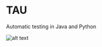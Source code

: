 # TAU
Automatic testing in Java and Python

![alt text](https://api.travis-ci.com/panjacob/TAU.svg?branch=master)
